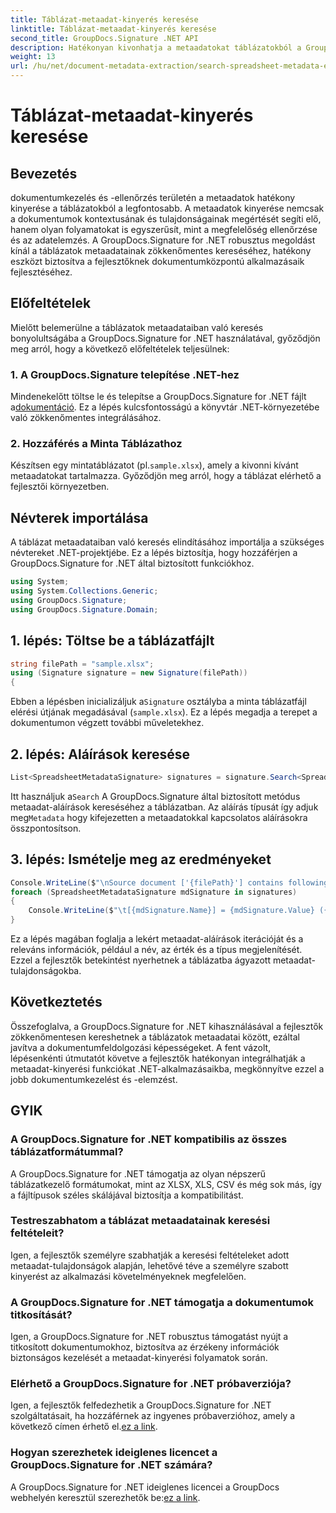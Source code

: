 ```yaml
---
title: Táblázat-metaadat-kinyerés keresése
linktitle: Táblázat-metaadat-kinyerés keresése
second_title: GroupDocs.Signature .NET API
description: Hatékonyan kivonhatja a metaadatokat táblázatokból a GroupDocs.Signature for .NET segítségével. Fokozza a dokumentumkezelést és -elemzést könnyedén.
weight: 13
url: /hu/net/document-metadata-extraction/search-spreadsheet-metadata-extraction/
---
```


# Táblázat-metaadat-kinyerés keresése

## Bevezetés
dokumentumkezelés és -ellenőrzés területén a metaadatok hatékony kinyerése a táblázatokból a legfontosabb. A metaadatok kinyerése nemcsak a dokumentumok kontextusának és tulajdonságainak megértését segíti elő, hanem olyan folyamatokat is egyszerűsít, mint a megfelelőség ellenőrzése és az adatelemzés. A GroupDocs.Signature for .NET robusztus megoldást kínál a táblázatok metaadatainak zökkenőmentes kereséséhez, hatékony eszközt biztosítva a fejlesztőknek dokumentumközpontú alkalmazásaik fejlesztéséhez.
## Előfeltételek
Mielőtt belemerülne a táblázatok metaadataiban való keresés bonyolultságába a GroupDocs.Signature for .NET használatával, győződjön meg arról, hogy a következő előfeltételek teljesülnek:
### 1. A GroupDocs.Signature telepítése .NET-hez
 Mindenekelőtt töltse le és telepítse a GroupDocs.Signature for .NET fájlt a[dokumentáció](https://tutorials.groupdocs.com/signature/net/). Ez a lépés kulcsfontosságú a könyvtár .NET-környezetébe való zökkenőmentes integrálásához.
### 2. Hozzáférés a Minta Táblázathoz
Készítsen egy mintatáblázatot (pl.`sample.xlsx`), amely a kivonni kívánt metaadatokat tartalmazza. Győződjön meg arról, hogy a táblázat elérhető a fejlesztői környezetben.

## Névterek importálása
A táblázat metaadataiban való keresés elindításához importálja a szükséges névtereket .NET-projektjébe. Ez a lépés biztosítja, hogy hozzáférjen a GroupDocs.Signature for .NET által biztosított funkciókhoz.

```csharp
using System;
using System.Collections.Generic;
using GroupDocs.Signature;
using GroupDocs.Signature.Domain;
```
## 1. lépés: Töltse be a táblázatfájlt
```csharp
string filePath = "sample.xlsx";
using (Signature signature = new Signature(filePath))
{
```
 Ebben a lépésben inicializáljuk a`Signature` osztályba a minta táblázatfájl elérési útjának megadásával (`sample.xlsx`). Ez a lépés megadja a terepet a dokumentumon végzett további műveletekhez.
## 2. lépés: Aláírások keresése
```csharp
List<SpreadsheetMetadataSignature> signatures = signature.Search<SpreadsheetMetadataSignature>(SignatureType.Metadata);
```
 Itt használjuk a`Search` A GroupDocs.Signature által biztosított metódus metaadat-aláírások kereséséhez a táblázatban. Az aláírás típusát így adjuk meg`Metadata` hogy kifejezetten a metaadatokkal kapcsolatos aláírásokra összpontosítson.
## 3. lépés: Ismételje meg az eredményeket
```csharp
Console.WriteLine($"\nSource document ['{filePath}'] contains following signatures.");
foreach (SpreadsheetMetadataSignature mdSignature in signatures)
{
    Console.WriteLine($"\t[{mdSignature.Name}] = {mdSignature.Value} ({mdSignature.Type})");
}
```
Ez a lépés magában foglalja a lekért metaadat-aláírások iterációját és a releváns információk, például a név, az érték és a típus megjelenítését. Ezzel a fejlesztők betekintést nyerhetnek a táblázatba ágyazott metaadat-tulajdonságokba.

## Következtetés
Összefoglalva, a GroupDocs.Signature for .NET kihasználásával a fejlesztők zökkenőmentesen kereshetnek a táblázatok metaadatai között, ezáltal javítva a dokumentumfeldolgozási képességeket. A fent vázolt, lépésenkénti útmutatót követve a fejlesztők hatékonyan integrálhatják a metaadat-kinyerési funkciókat .NET-alkalmazásaikba, megkönnyítve ezzel a jobb dokumentumkezelést és -elemzést.
## GYIK
### A GroupDocs.Signature for .NET kompatibilis az összes táblázatformátummal?
A GroupDocs.Signature for .NET támogatja az olyan népszerű táblázatkezelő formátumokat, mint az XLSX, XLS, CSV és még sok más, így a fájltípusok széles skálájával biztosítja a kompatibilitást.
### Testreszabhatom a táblázat metaadatainak keresési feltételeit?
Igen, a fejlesztők személyre szabhatják a keresési feltételeket adott metaadat-tulajdonságok alapján, lehetővé téve a személyre szabott kinyerést az alkalmazási követelményeknek megfelelően.
### A GroupDocs.Signature for .NET támogatja a dokumentumok titkosítását?
Igen, a GroupDocs.Signature for .NET robusztus támogatást nyújt a titkosított dokumentumokhoz, biztosítva az érzékeny információk biztonságos kezelését a metaadat-kinyerési folyamatok során.
### Elérhető a GroupDocs.Signature for .NET próbaverziója?
 Igen, a fejlesztők felfedezhetik a GroupDocs.Signature for .NET szolgáltatásait, ha hozzáférnek az ingyenes próbaverzióhoz, amely a következő címen érhető el.[ez a link](https://releases.groupdocs.com/).
### Hogyan szerezhetek ideiglenes licencet a GroupDocs.Signature for .NET számára?
 A GroupDocs.Signature for .NET ideiglenes licencei a GroupDocs webhelyén keresztül szerezhetők be:[ez a link](https://purchase.groupdocs.com/temporary-license/).